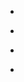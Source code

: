 
- [](/2019/05/1128144969577914369/)

- [](/2016/03/712126761933246464/)

- [](/2013/05/333712967063441408/)

- [](/2013/04/324120957671325696/)

